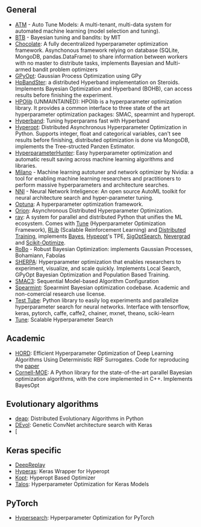 ## General

* [ATM](https://github.com/HDI-Project/ATM) - Auto Tune Models: A multi-tenant, multi-data system for automated machine learning (model selection and tuning).
* [BTB](https://github.com/HDI-Project/BTB) - Bayesian tuning and bandits: by MIT
* [Chocolate](https://github.com/AIworx-Labs/chocolate): A fully decentralized hyperparameter optimization framework. Asynchonous framework relying on database (SQLite, MongoDB, pandas.DataFrame) to share information between workers with no master to distribute tasks, implements Bayesian and Multi-armed bandit problem optimizers
* [GPyOpt](https://github.com/SheffieldML/GPyOpt): Gaussian Process Optimization using GPy
* [HpBandSter](https://github.com/automl/HpBandSter): a distributed Hyperband implementation on Steroids. Implements Bayesian Optimization and Hyperband (BOHB), can access results before finishing the experiment.
* [HPOlib](https://github.com/automl/HPOlib) (UNMAINTAINED): HPOlib is a hyperparameter optimization library. It provides a common interface to three state of the art hyperparameter optimization packages: SMAC, spearmint and hyperopt.
* [Hyperband](https://github.com/zygmuntz/hyperband): Tuning hyperparams fast with Hyperband
* [Hyperopt](https://github.com/hyperopt/hyperopt): Distributed Asynchronous Hyperparameter Optimization in Python. Supports integer, float and categorical variables, can't see results before finishing, distributed optimization is done via MongoDB, implements the Tree-structed Panzen Estimator.
* [HyperparameterHunter](https://github.com/HunterMcGushion/hyperparameter_hunter): Easy hyperparameter optimization and automatic result saving across machine learning algorithms and libraries.
* [Milano](https://github.com/NVIDIA/Milano) - Machine learning autotuner and network optimizer by Nvidia: a tool for enabling machine learning researchers and practitioners to perform massive hyperparameters and architecture searches.
* [NNI](https://github.com/Microsoft/nni) - Neural Network Inteligence: An open source AutoML toolkit for neural architecture search and hyper-parameter tuning.
* [Optuna](https://github.com/pfnet/optuna): A hyperparameter optimization framework.
* [Orion](https://github.com/Epistimio/orion): Asynchronous Distributed Hyperparameter Optimization.
* [ray](https://github.com/ray-project/ray): A system for parallel and distributed Python that unifies the ML ecosystem. Comes with [Tune](http://ray.readthedocs.io/en/latest/tune.html) (Hyperparameter Optimization Framework), [RLib](http://ray.readthedocs.io/en/latest/rllib.html) (Scalable Reinforcement Learning) and [Distributed Training](http://ray.readthedocs.io/en/latest/distributed_sgd.html), implements [Bayes](https://github.com/fmfn/BayesianOptimization), [Hypeopt](http://hyperopt.github.io/hyperopt)'s TPE, [SigOptSearch](https://sigopt.com/), [Nevergrad](https://github.com/facebookresearch/nevergrad) and [Scikit-Optimize](https://scikit-optimize.github.io/).
* [RoBo](https://github.com/automl/RoBO) - Robust Bayesian Optimization: implements Gaussian Processes, Bohamiann, Fabolas
* [SHERPA](https://github.com/sherpa-ai/sherpa): Hyperparameter optimization that enables researchers to experiment, visualize, and scale quickly. Implements Local Search, GPyOpt Bayesian Optimization and Population Based Training.
* [SMAC3](https://github.com/automl/SMAC3): Sequential Model-based Algorithm Configuration
* [Spearmint](https://github.com/HIPS/Spearmint): Spearmint Bayesian optimization codebase. Academic and non-comercial research use license.
* [Test Tube](https://github.com/williamFalcon/test-tube): Python library to easily log experiments and parallelize hyperparameter search for neural networks. Interface with tensorflow, keras, pytorch, caffe, caffe2, chainer, mxnet, theano, sciki-learn
* [Tune](https://ray.readthedocs.io/en/latest/tune.html): Scalable Hyperparameter Search

## Academic

* [HORD](https://github.com/ilija139/HORD): Efficient Hyperparameter Optimization of Deep Learning Algorithms Using Deterministic RBF Surrogates. Code for reproducing the [paper](https://arxiv.org/abs/1607.08316)
* [Cornell-MOE](https://github.com/wujian16/Cornell-MOE): A Python library for the state-of-the-art parallel Bayesian optimization algorithms, with the core implemented in C++. Implements BayesOpt

## Evolutionary algorithms

* [deap](https://github.com/DEAP/deap): Distributed Evolutionary Algorithms in Python
* [DEvol](https://github.com/joeddav/devol): Genetic ConvNet architecture search with Keras
* [

## Keras specific

* [DeepReplay](https://github.com/dvgodoy/deepreplay)
* [Hyperas](https://github.com/maxpumperla/hyperas): Keras Wrapper for Hyperopt
* [Kopt](https://github.com/Avsecz/kopt): Hyperopt Based Optimizer
* [Talos](https://github.com/autonomio/talos): Hyperparameter Optimization for Keras Models

## PyTorch

* [Hypersearch](https://github.com/kevinzakka/hypersearch): Hyperparameter Optimization for PyTorch
